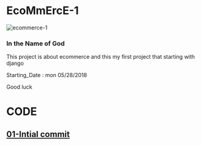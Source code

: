 # EcoMmErcE-1                   

<img src="https://www.e-spincorp.com/wp-content/uploads/2018/01/e-commerce.png" alt="ecommerce-1" >

<h3>In the Name of God </h3>
This project is about ecommerce and this my first project that starting with django 


Starting_Date : mon 05/28/2018

Good luck 


# CODE                  

<a href="https://github.com/riddick1989/EcoMmErcE-1/tree/813de744caea2daa2d54e3bac533834f88907511"><h2>01-Intial commit</h2></a>

